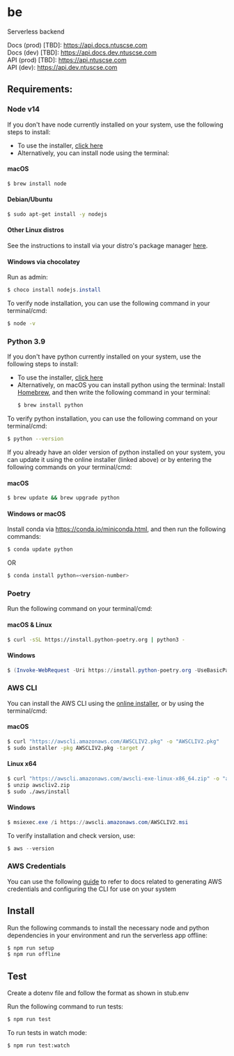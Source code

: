 # be
Serverless backend

Docs (prod) [TBD]: https://api.docs.ntuscse.com  
Docs (dev) [TBD]:  https://api.docs.dev.ntuscse.com  
API (prod) [TBD]: https://api.ntuscse.com  
API (dev): https://api.dev.ntuscse.com  


## Requirements:
### Node v14
If you don't have node currently installed on your system, use the following steps to install:
- To use the installer, [click here](https://nodejs.org/en/download/)
- Alternatively, you can install node using the terminal:

#### macOS
```bash
$ brew install node
```
#### Debian/Ubuntu
```bash
$ sudo apt-get install -y nodejs
```

#### Other Linux distros
See the instructions to install via your distro's package manager [here](https://nodejs.org/en/download/package-manager/).

#### Windows via chocolatey
Run as admin:
```powershell
$ choco install nodejs.install
```

To verify node installation, you can use the following command in your terminal/cmd: 
```bash
$ node -v
```
### Python 3.9
If you don't have python currently installed on your system, use the following steps to install:
- To use the installer, [click here](https://www.python.org/downloads/)
- Alternatively, on macOS you can install python using the terminal:
Install [Homebrew](https://brew.sh/), and then write the following command in your terminal:
  ```bash
  $ brew install python
  ```
To verify python installation, you can use the following command on your terminal/cmd: 
```bash
$ python --version
```

If you already have an older version of python installed on your system, you can update it using the online installer (linked above) or by entering the following commands on your terminal/cmd:
#### macOS
```bash
$ brew update && brew upgrade python
```
#### Windows or macOS
Install conda via https://conda.io/miniconda.html, and then run the following commands:
```powershell
$ conda update python
```
OR
```powershell
$ conda install python=<version-number>
```

### Poetry
Run the following command on your terminal/cmd:
#### macOS & Linux
```bash
$ curl -sSL https://install.python-poetry.org | python3 -
```
#### Windows
```powershell
$ (Invoke-WebRequest -Uri https://install.python-poetry.org -UseBasicParsing).Content | python -
```

### AWS CLI
You can install the AWS CLI using the [online installer](https://docs.aws.amazon.com/cli/latest/userguide/getting-started-install.html), or by using the terminal/cmd:
#### macOS
```bash
$ curl "https://awscli.amazonaws.com/AWSCLIV2.pkg" -o "AWSCLIV2.pkg"
$ sudo installer -pkg AWSCLIV2.pkg -target /
```
#### Linux x64
```bash
$ curl "https://awscli.amazonaws.com/awscli-exe-linux-x86_64.zip" -o "awscliv2.zip"
$ unzip awscliv2.zip
$ sudo ./aws/install
```

#### Windows
```powershell
$ msiexec.exe /i https://awscli.amazonaws.com/AWSCLIV2.msi
```

To verify installation and check version, use:
```powershell
$ aws --version
```

### AWS Credentials
You can use the following [guide](https://docs.aws.amazon.com/cli/latest/userguide/cli-chap-configure.html) to refer to docs related to generating AWS credentials and configuring the CLI for use on your system


## Install
Run the following commands to install the necessary node and python dependencies in your environment and run the serverless app offline:
```bash
$ npm run setup
$ npm run offline
```

## Test
Create a dotenv file and follow the format as shown in stub.env

Run the following command to run tests:
```bash
$ npm run test
```

To run tests in watch mode:
```bash
$ npm run test:watch
```

